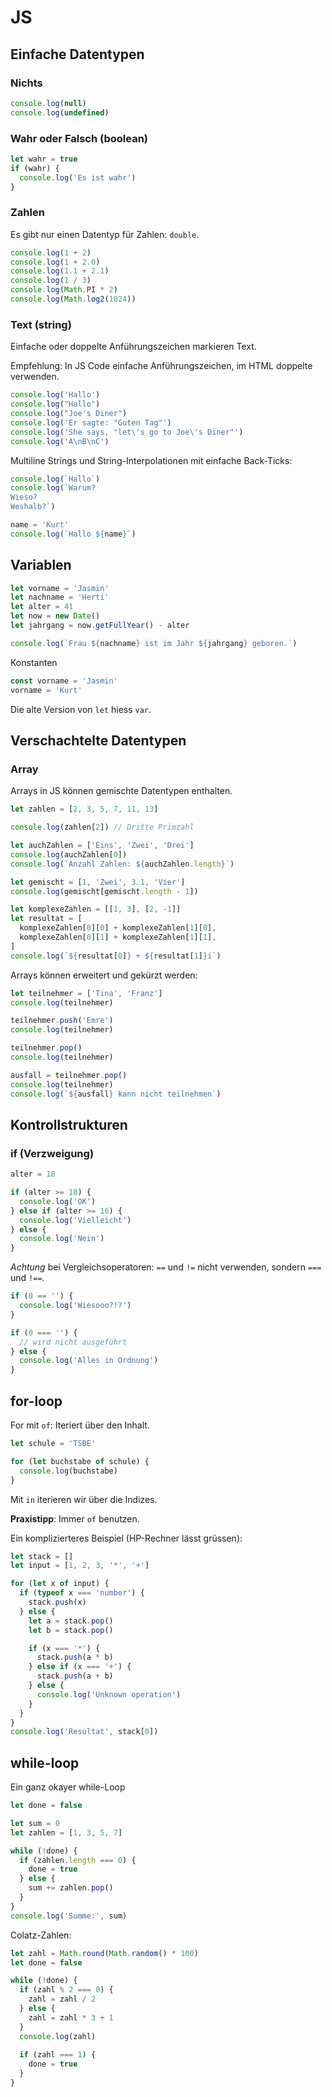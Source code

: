 # JS

## Einfache Datentypen

### Nichts

```js {cmd=node}
console.log(null)
console.log(undefined)
```

### Wahr oder Falsch (boolean)

```js {cmd=node}
let wahr = true
if (wahr) {
  console.log('Es ist wahr')
}
```

### Zahlen

Es gibt nur einen Datentyp für Zahlen: `double`.

```js {cmd=node}
console.log(1 + 2)
console.log(1 + 2.0)
console.log(1.1 + 2.1)
console.log(1 / 3)
console.log(Math.PI * 2)
console.log(Math.log2(1024))
```

### Text (string)

Einfache oder doppelte Anführungszeichen markieren Text.

Empfehlung: In JS Code einfache Anführungszeichen, im HTML doppelte verwenden.

```js {cmd=node}
console.log('Hallo')
console.log("Hallo")
console.log("Joe's Diner")
console.log('Er sagte: "Guten Tag"')
console.log('She says, "let\'s go to Joe\'s Diner"')
console.log('A\nB\nC')
```

Multiline Strings und String-Interpolationen mit einfache Back-Ticks:

```js {cmd=node}
console.log(`Hallo`)
console.log(`Warum?
Wieso?
Weshalb?`)

name = 'Kurt'
console.log(`Hallo ${name}`)
```
## Variablen

```js {cmd=node}
let vorname = 'Jasmin'
let nachname = 'Herti'
let alter = 41
let now = new Date()
let jahrgang = now.getFullYear() - alter

console.log(`Frau ${nachname} ist im Jahr ${jahrgang} geboren.`)
```

Konstanten
```js {cmd=node}
const vorname = 'Jasmin'
vorname = 'Kurt'
```

Die alte Version von `let` hiess `var`.

## Verschachtelte Datentypen

### Array

Arrays in JS können gemischte Datentypen enthalten.

```js {cmd=node}
let zahlen = [2, 3, 5, 7, 11, 13]

console.log(zahlen[2]) // Dritte Primzahl

let auchZahlen = ['Eins', 'Zwei', 'Drei']
console.log(auchZahlen[0])
console.log(`Anzahl Zahlen: ${auchZahlen.length}`)

let gemischt = [1, 'Zwei', 3.1, 'Vier']
console.log(gemischt[gemischt.length - 1])

let komplexeZahlen = [[1, 3], [2, -1]]
let resultat = [
  komplexeZahlen[0][0] + komplexeZahlen[1][0],
  komplexeZahlen[0][1] + komplexeZahlen[1][1],
]
console.log(`${resultat[0]} + ${resultat[1]}i`)
```

Arrays können erweitert und gekürzt werden:

```js {cmd=node}
let teilnehmer = ['Tina', 'Franz']
console.log(teilnehmer)

teilnehmer.push('Emre')
console.log(teilnehmer)

teilnehmer.pop()
console.log(teilnehmer)

ausfall = teilnehmer.pop()
console.log(teilnehmer)
console.log(`${ausfall} kann nicht teilnehmen`)
```

## Kontrollstrukturen

### if (Verzweigung)

```js {cmd=node}
alter = 18

if (alter >= 18) {
  console.log('OK')
} else if (alter >= 16) {
  console.log('Vielleicht')
} else {
  console.log('Nein')
}
```

_Achtung_ bei Vergleichsoperatoren:
`==` und `!=` nicht verwenden, sondern `===` und `!==`.

```js {cmd=node}
if (0 == '') {
  console.log('Wiesooo?!?')
}

if (0 === '') {
  // wird nicht ausgeführt
} else {
  console.log('Alles in Ordnung')
}
```

## for-loop

For mit `of`: Iteriert über den Inhalt.

```js {cmd=node}
let schule = 'TSBE'

for (let buchstabe of schule) {
  console.log(buchstabe)
}
```

Mit `in` iterieren wir über die Indizes.

**Praxistipp**: Immer `of` benutzen.

Ein komplizierteres Beispiel (HP-Rechner lässt grüssen):

```js {cmd=node}
let stack = []
let input = [1, 2, 3, '*', '+']

for (let x of input) {
  if (typeof x === 'number') {
    stack.push(x)
  } else {
    let a = stack.pop()
    let b = stack.pop()

    if (x === '*') {
      stack.push(a * b)
    } else if (x === '+') {
      stack.push(a + b)
    } else {
      console.log('Unknown operation')
    }
  }
}
console.log('Resultat', stack[0])
```

## while-loop

Ein ganz okayer while-Loop

```js {cmd=node}
let done = false

let sum = 0
let zahlen = [1, 3, 5, 7]

while (!done) {
  if (zahlen.length === 0) {
    done = true
  } else {
    sum += zahlen.pop()
  }
}
console.log('Summe:', sum)
```


Colatz-Zahlen:
```js {cmd=node}
let zahl = Math.round(Math.random() * 100)
let done = false

while (!done) {
  if (zahl % 2 === 0) {
    zahl = zahl / 2
  } else {
    zahl = zahl * 3 + 1
  }
  console.log(zahl)
  
  if (zahl === 1) {
    done = true
  }
}
```
